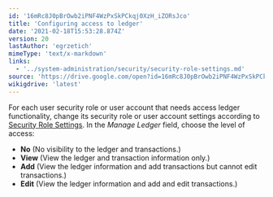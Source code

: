 ```yaml
---
id: '16mRc8J0pBrOwb2iPNF4WzPxSkPCkqj0XzH_iZORsJco'
title: 'Configuring access to ledger'
date: '2021-02-18T15:53:28.874Z'
version: 20
lastAuthor: 'egrzetich'
mimeType: 'text/x-markdown'
links:
  - '../system-administration/security/security-role-settings.md'
source: 'https://drive.google.com/open?id=16mRc8J0pBrOwb2iPNF4WzPxSkPCkqj0XzH_iZORsJco'
wikigdrive: 'latest'
---
```

For each user security role or user account that needs access ledger functionality, change its security role or user account settings according to [Security Role Settings](../system-administration/security/security-role-settings.md). In the *Manage Ledger* field, choose the level of access:
* <strong>No</strong> (No visibility to the ledger and transactions.)
* <strong>View</strong> (View the ledger and transaction information only.)
* <strong>Add</strong> (View the ledger information and add transactions but cannot edit transactions.)
* <strong>Edit</strong> (View the ledger information and add and edit transactions.)
